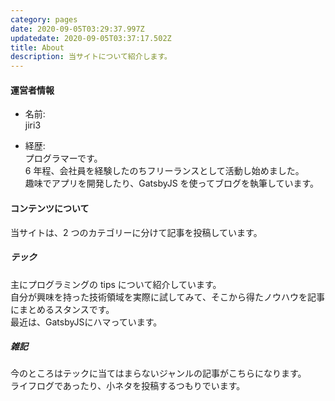 ```yaml
---
category: pages
date: 2020-09-05T03:29:37.997Z
updatedate: 2020-09-05T03:37:17.502Z
title: About
description: 当サイトについて紹介します。
---
```

#### 運営者情報

- 名前:  
  jiri3

- 経歴:  
  プログラマーです。  
  6 年程、会社員を経験したのちフリーランスとして活動し始めました。  
  趣味でアプリを開発したり、GatsbyJS を使ってブログを執筆しています。

#### コンテンツについて

当サイトは、2 つのカテゴリーに分けて記事を投稿しています。

##### テック

主にプログラミングの tips について紹介しています。  
自分が興味を持った技術領域を実際に試してみて、そこから得たノウハウを記事にまとめるスタンスです。  
最近は、GatsbyJSにハマっています。

##### 雑記

今のところはテックに当てはまらないジャンルの記事がこちらになります。  
ライフログであったり、小ネタを投稿するつもりでいます。
